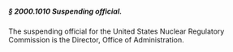 ##### § 2000.1010 Suspending official. #####

The suspending official for the United States Nuclear Regulatory Commission is the Director, Office of Administration.